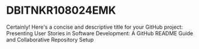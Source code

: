 # DBITNKR108024EMK
Certainly! Here's a concise and descriptive title for your GitHub project:  Presenting User Stories in Software Development: A GitHub README Guide and Collaborative Repository Setup

